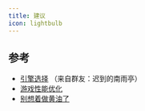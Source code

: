 ```yaml
---
title: 建议
icon: lightbulb
---
```


## 参考

- [引擎选择](EngineComparison.md) （来自群友：迟到的南雨亭）
- [游戏性能优化](PerformanceOptimization.md)
- [别想着做黄油了](advice.md)
